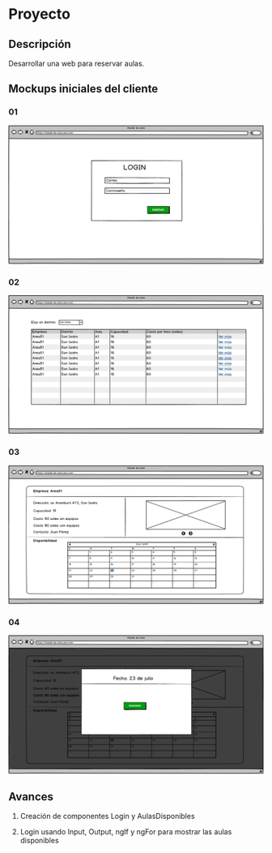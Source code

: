 # Proyecto

## Descripción

Desarrollar una web para reservar aulas.

## Mockups iniciales del cliente

### 01

![alt text](https://github.com/Area51TrainingCenter/FullStackDeveloper-Group14/blob/proyecto/mockups%20iniciales/01%20Login.png?raw=true)

### 02

![alt text](https://github.com/Area51TrainingCenter/FullStackDeveloper-Group14/blob/proyecto/mockups%20iniciales/02%20Listado.png?raw=true)

### 03

![alt text](https://github.com/Area51TrainingCenter/FullStackDeveloper-Group14/blob/proyecto/mockups%20iniciales/03%20Detalle.png?raw=true)

### 04

![alt text](https://github.com/Area51TrainingCenter/FullStackDeveloper-Group14/blob/proyecto/mockups%20iniciales/04%20Reservar.png?raw=true)

## Avances

1. Creación de componentes Login y AulasDisponibles

2. Login usando Input, Output, ngIf y ngFor para mostrar las aulas disponibles
